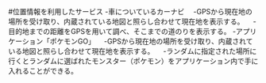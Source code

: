 #位置情報を利用したサービス
-車についているカーナビ
　-GPSから現在地の場所を受け取り、内蔵されている地図と照らし合わせて現在地を表示する。
　-目的地までの距離をGPSを用いて調べ、そこまでの道のりを表示する。
-アプリケーション「ポケモンGO」
　-GPSから現在地の場所を受け取り、内蔵されている地図と照らし合わせて現在地を表示する。
　-ランダムに指定された場所に行くとランダムに選ばれたモンスター（ポケモン）をアプリケーション内で手に入れることができる。
